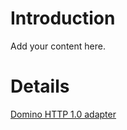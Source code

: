 # Introduction #

Add your content here.

# Details #

[Domino HTTP 1.0 adapter](TransformationServicesEhrAccesscontrolDominoHttp10Adapter.md)